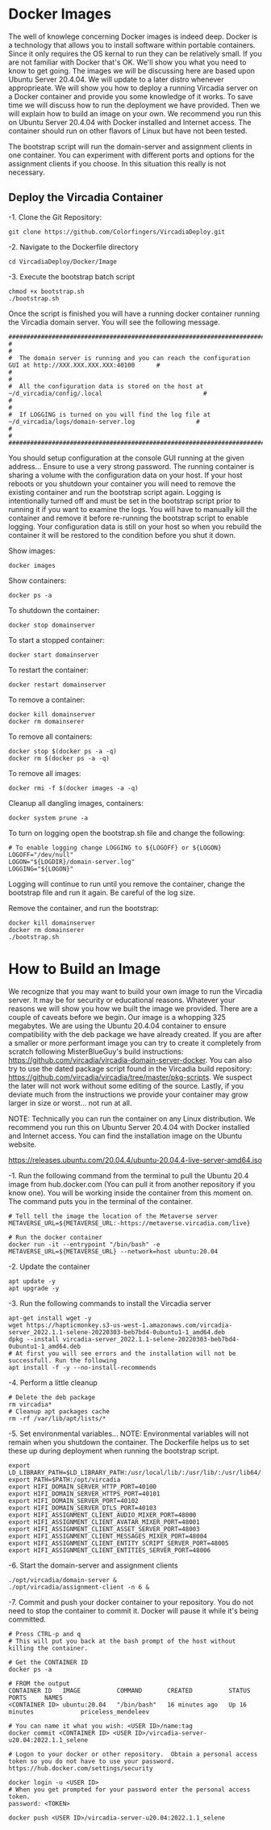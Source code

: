 # Docker Images

The well of knowlege concerning Docker images is indeed deep.  Docker is a technology that allows you to install software within portable containers. Since it only requires the OS kernal to run they can be relatively small. If you are not familiar with Docker that's OK. We'll show you what you need to know to get going. The images we will be discussing here are based upon Ubuntu Server 20.4.04. We will update to a later distro whenever approprieate. We will show you how to deploy a running Vircadia server on a Docker container and provide you some knowledge of it works. To save time we will discuss how to run the deployment we have provided.  Then we will explain how to build an image on your own. We recommend you run this on Ubuntu Server 20.4.04 with Docker installed and Internet access. The container should run on other flavors of Linux but have not been tested.

The bootstrap script will run the domain-server and assignment clients in one container. You can experiment with different ports and options for the assignment clients if you choose. In this situation this really is not necessary.  

## Deploy the Vircadia Container

-1. Clone the Git Repository:
```
git clone https://github.com/Colorfingers/VircadiaDeploy.git
```

-2. Navigate to the Dockerfile directory
```
cd VircadiaDeploy/Docker/Image
```

-3. Execute the bootstrap batch script
```
chmod +x bootstrap.sh
./bootstrap.sh
```

Once the script is finished you will have a running docker container running the Vircadia domain server. You will see the following message.

```
##############################################################################################################
#                                                                                                            #
#  The domain server is running and you can reach the configuration GUI at http://XXX.XXX.XXX.XXX:40100      #
#                                                                                                            #
#  All the configuration data is stored on the host at ~/d_vircadia/config/.local                            #
#                                                                                                            #
#  If LOGGING is turned on you will find the log file at ~/d_vircadia/logs/domain-server.log                 #
#                                                                                                            #
##############################################################################################################
```
You should setup configuration at the console GUI running at the given address... Ensure to use a very strong password. The running container is sharing a volume with the configuration data on your host. If your host reboots or you shutdown your container you will need to remove the existing container and run the bootstrap script again.  Logging is intentionally turned off and must be set in the bootstrap script prior to running it if you want to examine the logs.  You will have to manually kill the container and remove it before re-running the bootstrap script to enable logging.  Your configuration data is still on your host so when you rebuild the container it will be restored to the condition before you shut it down.

Show images:
```
docker images

```

Show containers:
```
docker ps -a
```

To shutdown the container: 
```
docker stop domainserver

```

To start a stopped container:
```
docker start domainserver

```

To restart the container:
```
docker restart domainserver

```

To remove a container:
```
docker kill domainserver
docker rm domainserer

```

To remove all containers:
```
docker stop $(docker ps -a -q)
docker rm $(docker ps -a -q)

```

To remove all images:
```
docker rmi -f $(docker images -a -q)

```

Cleanup all dangling images, containers:
```
docker system prune -a

```

To turn on logging open the bootstrap.sh file and change the following:
```
# To enable logging change LOGGING to ${LOGOFF} or ${LOGON}
LOGOFF="/dev/null"
LOGON="${LOGDIR}/domain-server.log"
LOGGING="${LOGON}"
```
Logging will continue to run until you remove the container, change the bootstrap file and run it again.  Be careful of the log size.

Remove the container, and run the bootstrap:
```
docker kill domainserver
docker rm domainserer
./bootstrap.sh
```

# How to Build an Image

We recognize that you may want to build your own image to run the Vircadia server. It may be for security or educational reasons. Whatever your reasons we will show you how we built the image we provided. There are a couple of caveats before we begin.  Our image is a whopping 325 megabytes.  We are using the Ubuntu 20.4.04 container to ensure compatibility with the deb package we have already created. If you are after a smaller or more performant image you can try to create it completely from scratch following MisterBlueGuy's build instructions: https://github.com/vircadia/vircadia-domain-server-docker. You can also try to use the dated package script found in the Vircadia build repository: https://github.com/vircadia/vircadia/tree/master/pkg-scripts.  We suspect the later will not work without some editing of the source.  Lastly, if you deviate much from the instructions we provide your container may grow larger in size or worst... not run at all.

NOTE: Technically you can run the container on any Linux distribution.  We recommend you run this on Ubuntu Server 20.4.04 with Docker installed and Internet access.  You can find the installation image on the Ubuntu website.

https://releases.ubuntu.com/20.04.4/ubuntu-20.04.4-live-server-amd64.iso

-1. Run the following command from the terminal to pull the Ubuntu 20.4 image from hub.docker.com (You can pull it from another repository if you know one). You will be working inside the container from this moment on.  The command puts you in the terminal of the container.
```
# Tell tell the image the location of the Metaverse server
METAVERSE_URL=${METAVERSE_URL:-https://metaverse.vircadia.com/live}

# Run the docker container
docker run -it --entrypoint "/bin/bash" -e METAVERSE_URL=${METAVERSE_URL} --network=host ubuntu:20.04
```
-2. Update the container
```
apt update -y
apt upgrade -y
```
-3. Run the following commands to install the Vircadia server
```
apt-get install wget -y
wget https://hapticmonkey.s3-us-west-1.amazonaws.com/vircadia-server_2022.1.1-selene-20220303-beb7bd4-0ubuntu1-1_amd64.deb
dpkg --install vircadia-server_2022.1.1-selene-20220303-beb7bd4-0ubuntu1-1_amd64.deb
# At first you will see errors and the installation will not be successfull. Run the following 
apt install -f -y --no-install-recommends
```
-4. Perform a little cleanup
```
# Delete the deb package
rm vircadia*
# Cleanup apt packages cache
rm -rf /var/lib/apt/lists/*

```
-5. Set environmental variables... NOTE: Environmental variables will not remain when you shutdown the container. The Dockerfile helps us to set these up during deployment when running the bootstrap script. 
```
export LD_LIBRARY_PATH=$LD_LIBRARY_PATH:/usr/local/lib/:/usr/lib/:/usr/lib64/:/opt/vircadia/lib
export PATH=$PATH:/opt/vircadia
export HIFI_DOMAIN_SERVER_HTTP_PORT=40100 
export HIFI_DOMAIN_SERVER_HTTPS_PORT=40101 
export HIFI_DOMAIN_SERVER_PORT=40102 
export HIFI_DOMAIN_SERVER_DTLS_PORT=40103 
export HIFI_ASSIGNMENT_CLIENT_AUDIO_MIXER_PORT=48000 
export HIFI_ASSIGNMENT_CLIENT_AVATAR_MIXER_PORT=48001 
export HIFI_ASSIGNMENT_CLIENT_ASSET_SERVER_PORT=48003 
export HIFI_ASSIGNMENT_CLIENT_MESSAGES_MIXER_PORT=48004 
export HIFI_ASSIGNMENT_CLIENT_ENTITY_SCRIPT_SERVER_PORT=48005 
export HIFI_ASSIGNMENT_CLIENT_ENTITIES_SERVER_PORT=48006 

```
-6. Start the domain-server and assignment clients
```
./opt/vircadia/domain-server & 
./opt/vircadia/assignment-client -n 6 &

```
-7. Commit and push your docker container to your repository.  You do not need to stop the container to commit it. Docker will pause it while it's being committed. 
```
# Press CTRL-p and q
# This will put you back at the bash prompt of the host without killing the container.

# Get the CONTAINER ID
docker ps -a

# FROM the output
CONTAINER ID   IMAGE          COMMAND       CREATED          STATUS          PORTS     NAMES
<CONTAINER ID> ubuntu:20.04   "/bin/bash"   16 minutes ago   Up 16 minutes             priceless_mendeleev

# You can name it what you wish: <USER ID>/name:tag
docker commit <CONTAINER ID> <USER ID>/vircadia-server-u20.04:2022.1.1_selene

# Logon to your docker or other repository.  Obtain a personal access token so you do not have to use your password.
https://hub.docker.com/settings/security

docker login -u <USER ID>
# When you get prompted for your password enter the personal access token.
password: <TOKEN>

docker push <USER ID>/vircadia-server-u20.04:2022.1.1_selene

```
